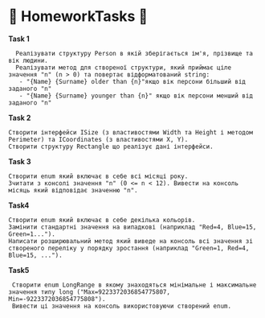 # :orange_book: HomeworkTasks :orange_book:
**Task 1**

      Реалізувати структуру Person в якій зберігається ім'я, прізвище та вік людини. 
      Реалізувати метод для створеної структури, який приймає ціле значення "n" (n > 0) та повертає відформатований string:
       - "{Name} {Surname} older than {n}"якщо вік персони більший від заданого "n"
       - "{Name} {Surname} younger than {n}" якщо вік персони менший від заданого "n"

**Task 2**

    Створити інтерфейси ISize (з властивостями Width та Height і методом Perimeter) та ICoordinates (з властивостями X, Y).
    Створити структуру Rectangle що реалізує дані інтерфейси.
**Task 3** 

    Створити enum який включає в себе всі місяці року. 
    Зчитати з консолі значення "n" (0 <= n < 12). Вивести на консоль місяць який відповідає значенню "n".
    
**Task4**

    Створити enum який включає в себе декілька кольорів. 
    Замінити стандартні значення на випадкові (наприклад "Red=4, Blue=15, Green=1...").
    Написати розширювальний метод який виведе на консоль всі значення зі створеного переліку у порядку зростання (наприклад "Green=1, Red=4, Blue=15, ...").
**Task5**

     Створити enum LongRange в якому знаходяться мінімальне і максимальне значення типу long ("Max=9223372036854775807, Min=-9223372036854775808").
     Вивести ці значення на консоль використовуючи створений enum.
